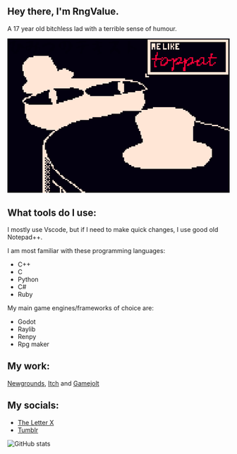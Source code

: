 ## Hey there, I'm RngValue. 
A 17 year old bitchless lad with a terrible sense of humour.

![I am a 17 year old, who does programming as a hobby.](https://github.com/RngValue/RngValue/blob/main/toppat177.png)

## What tools do I use:
I mostly use Vscode, but if I need to make quick changes, I use good old Notepad++.

I am most familiar with these programming languages:
- C++
- C
- Python
- C#
- Ruby

My main game engines/frameworks of choice are:
- Godot
- Raylib
- Renpy
- Rpg maker

## My work:
[Newgrounds](https://value134.newgrounds.com/), [Itch](https://randomvalue134.itch.io/) and [Gamejolt](https://gamejolt.com/@rngvalue)

## My socials:

- [The Letter X](https://twitter.com/Value134)
- [Tumblr](https://rngvalue.tumblr.com/)

![GitHub stats](https://github-readme-stats.vercel.app/api?username=RngValue&show_icons=true) 

